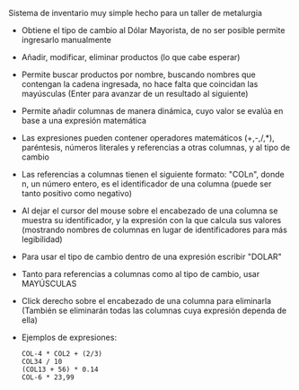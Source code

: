 Sistema de inventario muy simple hecho para un taller de metalurgia

- Obtiene el tipo de cambio al Dólar Mayorista, de no ser posible permite ingresarlo manualmente
- Añadir, modificar, eliminar productos (lo que cabe esperar)
- Permite buscar productos por nombre, buscando nombres que contengan la cadena ingresada, no hace falta que coincidan las mayúsculas (Enter para avanzar de un resultado al siguiente)
  
- Permite añadir columnas de manera dinámica, cuyo valor se evalúa en base a una expresión matemática
- Las expresiones pueden contener operadores matemáticos (+,-,/,*), paréntesis, números literales y referencias a otras columnas, y al tipo de cambio
- Las referencias a columnas tienen el siguiente formato: "COLn", donde n, un número entero, es el identificador de una columna (puede ser tanto positivo como negativo)
- Al dejar el cursor del mouse sobre el encabezado de una columna se muestra su identificador, y la expresión con la que calcula sus valores (mostrando nombres de columnas en lugar de identificadores para más legibilidad)
- Para usar el tipo de cambio dentro de una expresión escribir "DOLAR"
- Tanto para referencias a columnas como al tipo de cambio, usar MAYÚSCULAS
- Click derecho sobre el encabezado de una columna para eliminarla (También se eliminarán todas las columnas cuya expresión dependa de ella)

- Ejemplos de expresiones:
  
      COL-4 * COL2 + (2/3)
      COL34 / 10
      (COL13 + 56) * 0.14
      COL-6 * 23,99
